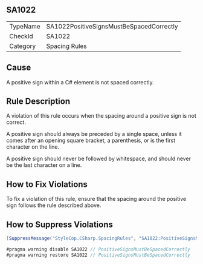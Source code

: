 ﻿## SA1022

<table>
<tr>
  <td>TypeName</td>
  <td>SA1022PositiveSignsMustBeSpacedCorrectly</td>
</tr>
<tr>
  <td>CheckId</td>
  <td>SA1022</td>
</tr>
<tr>
  <td>Category</td>
  <td>Spacing Rules</td>
</tr>
</table>

## Cause

A positive sign within a C# element is not spaced correctly.

## Rule Description

A violation of this rule occurs when the spacing around a positive sign is not correct.

A positive sign should always be preceded by a single space, unless it comes after an opening square bracket, a parenthesis, or is the first character on the line.

A positive sign should never be followed by whitespace, and should never be the last character on a line.

## How to Fix Violations

To fix a violation of this rule, ensure that the spacing around the positive sign follows the rule described above.

## How to Suppress Violations

```csharp
[SuppressMessage("StyleCop.CSharp.SpacingRules", "SA1022:PositiveSignsMustBeSpacedCorrectly", Justification = "Reviewed.")]
```

```csharp
#pragma warning disable SA1022 // PositiveSignsMustBeSpacedCorrectly
#pragma warning restore SA1022 // PositiveSignsMustBeSpacedCorrectly
```
